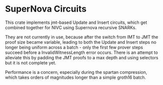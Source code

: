 # SuperNova Circuits

This crate implements jmt-based Update and Insert circuits, which get combined together for NIVC using Supernova recursive SNARKs.

They are not currently in use, because after the switch from IMT to JMT the proof size became variable, leading to both the Update and Insert steps no longer being uniform across a batch - only the first few prover steps succeed before a InvalidWitnessLength error occurs.
There is an attempt to alleviate this by padding the JMT proofs to a max depth and using selectors but it is not complete yet.

Performance is a concern, especially during the spartan compression, which takes orders of magnitudes longer than a simple groth16 batch.

